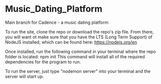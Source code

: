 # Music_Dating_Platform
Main branch for Cadence - a music dating platform

To run the site, clone the repo or download the repo's zip file. From there, you will want ot make sure that you have the LTS (Long Term Support) of NodeJS installed, which can be found here:
https://nodejs.org/en

Once installed, run the following command in your terminal where the repo folder is located: npm init
This command will install all of the required dependencies for the program to run.

To run the server, just type "nodemon server" into your terminal and the server will start up.

